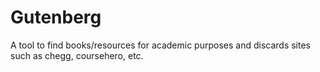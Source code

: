 # Gutenberg
A tool to find books/resources for academic purposes and discards sites such as chegg, coursehero, etc.
